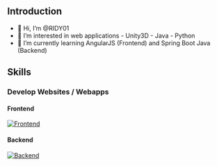 ## Introduction
- 👋 Hi, I’m @RIDY01
- 👀 I’m interested in web applications - Unity3D - Java - Python
- 🌱 I’m currently learning AngularJS (Frontend) and Spring Boot Java (Backend) 

## Skills
### Develop Websites / Webapps
#### Frontend
[![Frontend](https://skills.thijs.gg/icons?i=js,html,css,bootstrap,jquery,angular,react,figma)](http://od-design.epizy.com/Our_website/)

#### Backend
[![Backend](https://skills.thijs.gg/icons?i=php,spring,postgres,mysql)](http://od-design.epizy.com/Our_website/)


<!---
RIDY01/RIDY01 is a ✨ special ✨ repository because its `README.md` (this file) appears on your GitHub profile.
You can click the Preview link to take a look at your changes.
--->
